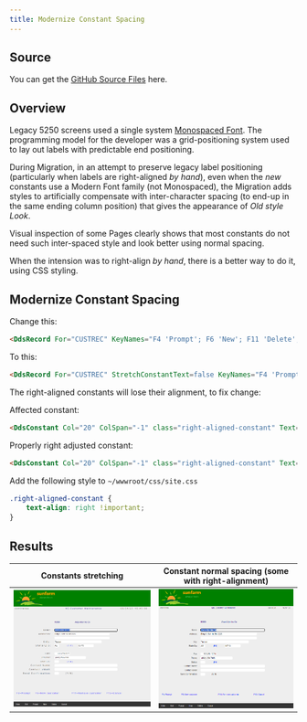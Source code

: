 ```yaml
---
title: Modernize Constant Spacing
---
```

## Source

You can get the [GitHub Source Files](https://github.com/asnaqsys-examples/sunfarm-ui-enhancements) here.

## Overview
Legacy 5250 screens used a single system [Monospaced Font](https://en.wikipedia.org/wiki/Monospaced_font). The programming model for the developer was a grid-positioning system used to lay out labels with predictable end positioning.

During Migration, in an attempt to preserve legacy label positioning (particularly when labels are right-aligned *by hand*), even when the *new* constants use a Modern Font family (not Monospaced), the Migration adds styles to artificially compensate with inter-character spacing (to end-up in the same ending column position) that gives the appearance of *Old style Look*.

Visual inspection of some Pages clearly shows that most constants do not need such inter-spaced style and look better using normal spacing.

When the intension was to right-align *by hand*, there is a better way to do it, using CSS styling.

## Modernize Constant Spacing

Change this:
```html
<DdsRecord For="CUSTREC" KeyNames="F4 'Prompt'; F6 'New'; F11 'Delete'; F12 'Cancel';">
```

To this:
```html
<DdsRecord For="CUSTREC" StretchConstantText=false KeyNames="F4 'Prompt'; F6 'New'; F11 'Delete'; F12 'Cancel';">
```

The right-aligned constants will lose their alignment, to fix change:

Affected constant:
```html
<DdsConstant Col="20" ColSpan="-1" class="right-aligned-constant" Text="Name:" />
```

Properly right adjusted constant:
```html
<DdsConstant Col="20" ColSpan="-1" class="right-aligned-constant" Text="Name:" />
```

Add the following style to `~/wwwroot/css/site.css`

```css
.right-aligned-constant {
    text-align: right !important;
}
```

## Results

| Constants stretching | Constant normal spacing (some with right-alignment) |
| :-: | :-: |
| ![Constants stretching](./images/logo-branded-update-customer.png) | ![Constant normal spacing with right-alignment](./images/logo-branded-update-customer-non-stretch.png) |

